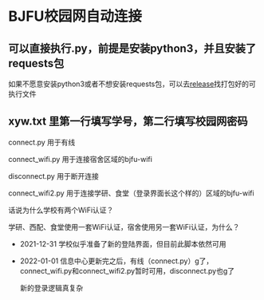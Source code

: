 # BJFU校园网自动连接
## 可以直接执行.py，前提是安装python3，并且安装了requests包
如果不愿意安装python3或者不想安装requests包，可以去[release](https://github.com/OnlyCharacters/BJFU-AutoConnect/releases)找打包好的可执行文件

## xyw.txt 里第一行填写学号，第二行填写校园网密码
connect.py 用于有线

connect_wifi.py 用于连接宿舍区域的bjfu-wifi

disconnect.py 用于断开连接

connect_wifi2.py 用于连接学研、食堂（登录界面长这个样的）区域的bjfu-wifi


话说为什么学校有两个WiFi认证？

学研、西配、食堂使用一套WiFi认证，宿舍使用另一套WiFi认证，为什么？

- 2021-12-31
  学校似乎准备了新的登陆界面，但目前此脚本依然可用

- 2022-01-01
  信息中心更新完之后，有线（connect.py）g了，connect_wifi.py和connect_wifi2.py暂时可用，disconnect.py也g了

  新的登录逻辑真复杂
